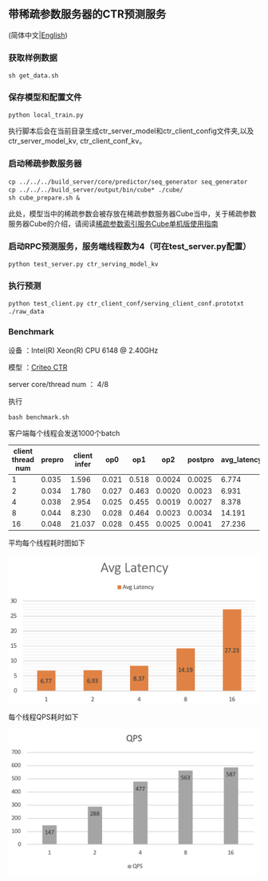 ## 带稀疏参数服务器的CTR预测服务
(简体中文|[English](./README.md))

### 获取样例数据
```
sh get_data.sh
```

### 保存模型和配置文件
```
python local_train.py
```
执行脚本后会在当前目录生成ctr_server_model和ctr_client_config文件夹,以及ctr_server_model_kv, ctr_client_conf_kv。

### 启动稀疏参数服务器
```
cp ../../../build_server/core/predictor/seq_generator seq_generator
cp ../../../build_server/output/bin/cube* ./cube/
sh cube_prepare.sh &
```

此处，模型当中的稀疏参数会被存放在稀疏参数服务器Cube当中，关于稀疏参数服务器Cube的介绍，请阅读[稀疏参数索引服务Cube单机版使用指南](../../../doc/CUBE_LOCAL_CN.md)

### 启动RPC预测服务，服务端线程数为4（可在test_server.py配置）

```
python test_server.py ctr_serving_model_kv 
```

### 执行预测

```
python test_client.py ctr_client_conf/serving_client_conf.prototxt ./raw_data
```

### Benchmark

设备 ：Intel(R) Xeon(R) CPU 6148 @ 2.40GHz 

模型 ：[Criteo CTR](https://github.com/PaddlePaddle/Serving/blob/develop/python/examples/ctr_criteo_with_cube/network_conf.py)

server core/thread num ： 4/8

执行
```
bash benchmark.sh
```
客户端每个线程会发送1000个batch

| client  thread num | prepro | client infer | op0    | op1   | op2    | postpro | avg_latency | qps   |
| ------------------ | ------ | ------------ | ------ | ----- | ------ | ------- | ----- | ----- |
| 1                  | 0.035  | 1.596        | 0.021  | 0.518 | 0.0024 | 0.0025  | 6.774 | 147.7 |
| 2                  | 0.034  | 1.780        | 0.027  | 0.463 | 0.0020 | 0.0023  | 6.931 | 288.3 |
| 4                  | 0.038  | 2.954        | 0.025  | 0.455 | 0.0019 | 0.0027  | 8.378 | 477.5 |
| 8                  | 0.044  | 8.230        | 0.028  | 0.464 | 0.0023 | 0.0034  | 14.191 | 563.8 |
| 16                 | 0.048  | 21.037       | 0.028  | 0.455 | 0.0025 | 0.0041  | 27.236 | 587.5 |

平均每个线程耗时图如下

![avg cost](../../../doc/criteo-cube-benchmark-avgcost.png)

每个线程QPS耗时如下

![qps](../../../doc/criteo-cube-benchmark-qps.png)
